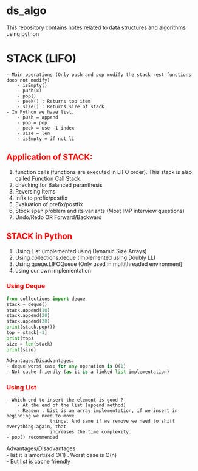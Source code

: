# ds_algo
This repository contains notes related to data structures and algorithms using python
# STACK (LIFO)
    - Main operations (Only push and pop modify the stack rest functions does not modify)
        - isEmpty()
        - push(x)
        - pop()
        - peek() : Returns top item
        - size() : Returns size of stack
    - In Python we have list.
        - push = append
        - pop = pop
        - peek = use -1 index
        - size = len
        - isEmpty = if not li

## <span style="color:red">Application of STACK:</span>
<ol>
    <li>  function calls (functions are executed in LIFO order). This stack is also called Function Call Stack.
    </li>
    <li> checking for Balanced paranthesis </li>
    <li> Reversing Items </li>
    <li> Infix to prefix/postfix </li>
    <li> Evaluation of prefix/postfix </li>
    <li> Stock span problem and its variants (Most IMP interview questions) </li>
    <li> Undo/Redo OR Forward/Backward </li>
</ol>

## <span style="color:red">STACK in Python</span>
<ol>
    <li> Using List (implemented using Dynamic Size Arrays) </li>
    <li> Using collections.deque (implemented using Doubly LL) </li>
    <li> Using queue.LIFOQueue (Only used in multithreaded environment) </li>
    <li> using our own implementation </li>
</ol>

### <span style="color:red">Using Deque</span>
```python
from collections import deque
stack = deque()
stack.append(10)
stack.append(20)
stack.append(30)
print(stack.pop())
top = stack[-1]
print(top)
size = len(stack)
print(size)

Advantages/Disadvantages:
- deque worst case for any operation is O(1)
- Not cache friendly (as it is a linked list implementation)
```

### <span style="color:red">Using List</span>
    - Which end to insert the element is good ?
        - At the end of the list (append method)
        - Reason : List is an array implementation, if we insert in beginning we need to move 
                    things. And same if we remove we need to shift everything again, that 
                    increases the time complexity.
    - pop() recommended

Advantages/Disadvantages <br>
    - list it is amortized O(1) . Worst case is O(n) <br>
    - But list is cache friendly